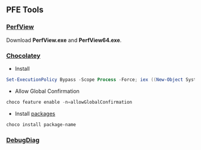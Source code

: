 ## PFE Tools

### [PerfView](https://github.com/microsoft/perfview/releases)

Download **PerfView.exe** and **PerfView64.exe**.

### [Chocolatey](https://chocolatey.org/)

* Install

```powershell
Set-ExecutionPolicy Bypass -Scope Process -Force; iex ((New-Object System.Net.WebClient).DownloadString('https://chocolatey.org/install.ps1'))
```

* Allow Global Confirmation

```powershell
choco feature enable -n=allowGlobalConfirmation
```

* Install [packages](https://chocolatey.org/packages)

```powershell
choco install package-name
```

### [DebugDiag](https://www.microsoft.com/en-us/download/details.aspx?id=49924)
